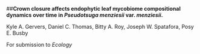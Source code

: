 ##**Crown closure affects endophytic leaf mycobiome compositional dynamics over time in *Pseudotsuga menziesii* var. *menziesii*.**

Kyle A. Gervers, Daniel C. Thomas, Bitty A. Roy, Joseph W. Spatafora,
Posy E. Busby

For submission to *Ecology*
